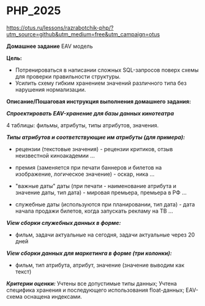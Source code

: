 # PHP_2025

https://otus.ru/lessons/razrabotchik-php/?utm_source=github&utm_medium=free&utm_campaign=otus


**Домашнее задание**
EAV модель

**Цель:**
* Потренироваться в написании сложных SQL-запросов поверх схемы для проверки правильности структуры.
* Усилить схему гибким хранением значений различного типа без нарушения нормализации.


**Описание/Пошаговая инструкция выполнения домашнего задания:**

***Спроектировать EAV-хранение для базы данных кинотеатра***


4 таблицы: фильмы, атрибуты, типы атрибутов, значения.


***Типы атрибутов и соответствующие им атрибуты (для примера):***


* рецензии (текстовые значения) - рецензии критиков, отзыв неизвестной киноакадемии ...

* премия (заменяется при печати баннеров и билетов на изображение, логическое значение) - оскар, ника ...

* "важные даты" даты (при печати - наименование атрибута и значение даты, тип дата) - мировая премьера, премьера в РФ ...

* служебные даты (используются при планировании, тип дата) - дата начала продажи билетов, когда запускать рекламу на ТВ ...


***View сборки служебных данных в форме:***

* фильм, задачи актуальные на сегодня, задачи актуальные через 20 дней

***View сборки данных для маркетинга в форме (три колонки):***

* фильм, тип атрибута, атрибут, значение (значение выводим как текст)


***Критерии оценки:***
Учтены все допустимые типы данных;
Учтена специфика хранения и последующего использования float-данных;
EAV-схема оснащена индексами.